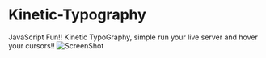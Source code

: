 # Kinetic-Typography

JavaScript Fun!! Kinetic TypoGraphy, simple run your live server and hover your cursors!!
<img src= "https://github.com/SJLEE411/Kinetic-Typography/assets/130009892/ec3d76e8-aab2-43ee-94fc-9765bfb828a9" alt= "ScreenShot">
